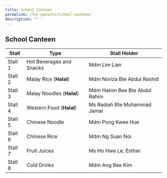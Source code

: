 ```yaml
---
title: School Canteen
permalink: /for-parents/school-canteen/
description: ""
---
```

## School Canteen



| Stall | Type | Stall Holder |
| -------- | -------- | -------- |
| Stall 1    | Hot Beverages and Snacks     | Mdm Lim Lian     |
| Stall 2   | Malay Rice (**Halal**)                     | Mdm Noriza Bte Abdul Rashid |
| Stall 3   | Malay Noodles (**Halal**)              | Mdm Hakim Bee Bte Abdul Rahim     |
| Stall 4   | Western Food (**Halal**)               | Ms Radiah Bte Muhammad Jamal |
| Stall 5   | Chinese Noodle                       | Mdm Pong Kwee Hue     |
| Stall 6   | Chinese Rice                            | Mdm Ng Suan Noi |
| Stall 7   | Fruit Juices                               | Ms Ho Hwe Le, Esther     |
| Stall 8   | Cold Drinks                               | Mdm Ang Bee Kim |